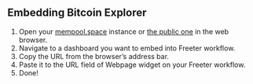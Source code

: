 ## Embedding Bitcoin Explorer

1. Open your <a href="{{ curItem.homeUrl|e }}" rel="noopener noreferrer" target="_blank">mempool.space</a> instance or <a href="{{ curItem.pubUrl|e }}" rel="noopener noreferrer" target="_blank">the public one</a> in the web browser.
2. Navigate to a dashboard you want to embed into Freeter workflow.
3. Copy the URL from the browser’s address bar.
4. Paste it to the URL field of Webpage widget on your Freeter workflow.
5. Done!
